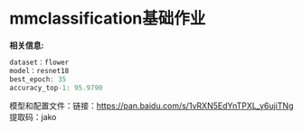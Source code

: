 # mmclassification基础作业

__相关信息:__

```javascript
dataset：flower
model：resnet18
best_epoch: 35
accuracy_top-1: 95.9790

```

模型和配置文件：链接：https://pan.baidu.com/s/1vRXN5EdYnTPXL_y6ujiTNg 提取码：jako
